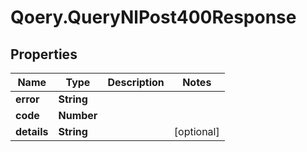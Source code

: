 # Qoery.QueryNlPost400Response

## Properties

Name | Type | Description | Notes
------------ | ------------- | ------------- | -------------
**error** | **String** |  | 
**code** | **Number** |  | 
**details** | **String** |  | [optional] 


